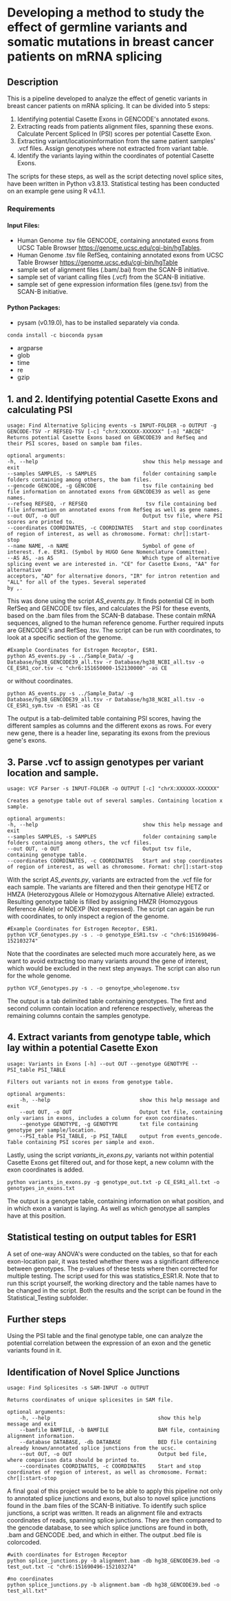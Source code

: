 # Developing a method to study the effect of germline variants and somatic mutations in breast cancer patients on mRNA splicing

## Description
<p>
    This is a pipeline developed to analyze the effect of genetic variants in breast cancer patients on mRNA splicing. It can be divided into 5 steps: </p>

1. Identifying potential Casette Exons in GENCODE's annotated exons.
2.   Extracting reads from patients alignment files, spanning these exons. Calculate Percent Spliced In (PSI) scores per potential Casette Exon.
3.   Extracting variant/locationinformation from the same patient samples' .vcf files. Assign genotypes where not extracted from variant table.
4.   Identify the variants laying within the coordinates of potential Casette Exons.

The scripts for these steps, as well as the script detecting novel splice sites, have been written in Python v3.8.13.
Statistical testing has been conducted on an example gene using R v4.1.1. 

### Requirements

#### Input Files:
 * Human Genome .tsv file GENCODE, containing annotated exons from UCSC Table Browser https://genome.ucsc.edu/cgi-bin/hgTables.
 * Human Genome .tsv file RefSeq, containing annotated exons from UCSC Table Browser https://genome.ucsc.edu/cgi-bin/hgTable
 * sample set of alignment files (.bam/.bai) from the SCAN-B initiative.
 * sample set of variant calling files (.vcf) from the SCAN-B initiative.
 * sample set of gene expression information files (gene.tsv) from the SCAN-B initiative.

#### Python Packages:
* pysam (v0.19.0), has to be installed separately via conda.
```
conda install -c bioconda pysam 
```
* argparse
* glob
* time
* re
* gzip

## 1. and 2. Identifying potential Casette Exons and calculating PSI
```
usage: Find Alternative Splicing events -s INPUT-FOLDER -o OUTPUT -g GENCODE-TSV -r REFSEQ-TSV [-c] "chrX:XXXXXX-XXXXXX" [-n] "ABCDE"                                                                                                                                                                                           Returns potential Casette Exons based on GENCODE39 and RefSeq and their PSI scores, based on sample bam files.                                                   

optional arguments:
-h, --help                                  show this help message and exit
--samples SAMPLES, -s SAMPLES               folder containing sample folders containing among others, the bam files.
--gencode GENCODE, -g GENCODE               tsv file containing bed file information on annotated exons from GENCODE39 as well as gene names.
--refseq REFSEQ, -r REFSEQ                   tsv file containing bed file information on annotated exons from RefSeq as well as gene names.
--out OUT, -o OUT                           Output tsv file, where PSI scores are printed to.
--coordinates COORDINATES, -c COORDINATES   Start and stop coordinates of region of interest, as well as chromosome. Format: chr[]:start-                                                                   stop
--name NAME, -n NAME                        Symbol of gene of interest. f.e. ESR1. (Symbol by HUGO Gene Nomenclature Committee).
--AS AS, -as AS                             Which type of alternative splicing event we are interested in. "CE" for Casette Exons, "AA" for alternative                                                     acceptors, "AD" for alternative donors, "IR" for intron retention and "ALL" for all of the types. Several seperated                                             by ,.
```
This was done using the script *AS_events.py*. It finds potential CE in both RefSeq and GENCODE tsv files, and calculates the PSI for these events, based on the .bam files from the SCAN-B database. These contain mRNA sequences, aligned to the human reference genome. Further required inputs are GENCODE's and RefSeq .tsv. The script can be run with coordinates, to look at a specific section of the genome.
```
#Example Coordinates for Estrogen Receptor, ESR1.
python AS_events.py -s ../Sample_Data/ -g Database/hg38_GENCODE39_all.tsv -r Database/hg38_NCBI_all.tsv -o CE_ESR1_cor.tsv -c "chr6:151650000-152130000" -as CE
```
or without coordinates.
```
python AS_events.py -s ../Sample_Data/ -g Database/hg38_GENCODE39_all.tsv -r Database/hg38_NCBI_all.tsv -o CE_ESR1_sym.tsv -n ESR1 -as CE
```
The output is a tab-delimited table containing PSI scores, having the different samples as columns and the different exons as rows. For every new gene, there is a header line, separating its exons from the previous gene's exons. 

## 3. Parse .vcf to assign genotypes per variant location and sample.
```
usage: VCF Parser -s INPUT-FOLDER -o OUTPUT [-c] "chrX:XXXXXX-XXXXXX"                                                                                           

Creates a genotype table out of several samples. Containing location x sample.                                                                                   

optional arguments:
-h, --help                                  show this help message and exit
--samples SAMPLES, -s SAMPLES               folder containing sample folders containing among others, the vcf files.
--out OUT, -o OUT                           Output tsv file, containing genotype table.
--coordinates COORDINATES, -c COORDINATES   Start and stop coordinates of region of interest, as well as chromosome. Format: chr[]:start-stop
```

With the script *AS_events.py*, variants are extracted from the .vcf file for each sample. The variants are filtered and then their genotype HETZ or HMZA (Heterozygous Allele or Homozygous Alternative Allele) extracted. Resulting genotype table is filled by assigning HMZR (Homozygous Reference Allele) or NOEXP (Not expressed). The script can again be run with coordinates, to only inspect a region of the genome.
```
#Example Coordinates for Estrogen Receptor, ESR1.
python VCF_Genotypes.py -s . -o genotype_ESR1.tsv -c "chr6:151690496-152103274"
```
Note that the coordinates are selected much more accurately here, as we want to avoid extracting too many variants around the gene of interest, which would be excluded in the next step anyways. The script can also run for the whole genome.
```
python VCF_Genotypes.py -s . -o genoytpe_wholegenome.tsv
```
The output is a tab delimited table containing genotypes. The first and second column contain location and reference respectively, whereas the remaining columns contain the samples genotype.

## 4. Extract variants from genotype table, which lay within a potential Casette Exon
```
usage: Variants in Exons [-h] --out OUT --genotype GENOTYPE --PSI_table PSI_TABLE

Filters out variants not in exons from genotype table.

optional arguments:
    -h, --help                             show this help message and exit
    --out OUT, -o OUT                      Output txt file, containing only varians in exons, includes a column for exon coordinates.
    --genotype GENOTYPE, -g GENOTYPE       txt file containing genotype per sample/location.
    --PSI_table PSI_TABLE, -p PSI_TABLE    output from events_gencode. Table containing PSI scores per sample and exon. 
```
Lastly, using the script *variants_in_exons.py*, variants not within potential Casette Exons get filtered out, and for those kept, a new column with the exon coordinates is added.

```
python variants_in_exons.py -g genotype_out.txt -p CE_ESR1_all.txt -o genotypes_in_exons.txt
```
The output is a genotype table, containing information on what position, and in which exon a variant is laying. As well as which genotype all samples have at this position.

## Statistical testing on output tables for ESR1
A set of one-way ANOVA's were conducted on the tables, so that for each exon-location pair, it was tested whether there was a significant difference between genotypes. The p-values of these tests where then corrected for multiple testing. The script used for this was statistics_ESR1.R. Note that to run this script yourself, the working directory and the table names have to be changed in the script. Both the results and the script can be found in the Statistical_Testing subfolder.

## Further steps
Using the PSI table and the final genotype table, one can analyze the potential correlation between the expression of an exon and the genetic variants found in it.


## Identification of Novel Splice Junctions
```
usage: Find Splicesites -s SAM-INPUT -o OUTPUT

Returns coordinates of unique splicesites in SAM file.

optional arguments:
    -h, --help                                   show this help message and exit 
    --bamfile BAMFILE, -b BAMFILE                BAM file, containing alignment information.
    --database DATABASE, -db DATABASE            BED file containing already known/annotated splice junctions from the ucsc.
    --out OUT, -o OUT                            Output bed file, where comparison data should be printed to.
    --coordinates COORDINATES, -c COORDINATES    Start and stop coordinates of region of interest, as well as chromosome. Format: chr[]:start-stop 
```
A final goal of this project would be to be able to apply this pipeline not only to annotated splice junctions and exons, but also to novel splice junctions found in the .bam files of the SCAN-B initiative.
To identify such splice junctions, a script was written. It reads an alignment file and extracts coordinates of reads, spanning splice junctions. They are then compared to the gencode database, to see which splice junctions are found in both, .bam and GENCODE .bed, and which in either. The output .bed file is colorcoded.
```
#with coordinates for Estrogen Receptor
python splice_junctions.py -b alignment.bam -db hg38_GENCODE39.bed -o test_out.txt -c "chr6:151690496-152103274"

#no coordinates
python splice_junctions.py -b alignment.bam -db hg38_GENCODE39.bed -o test_all.txt"
```

